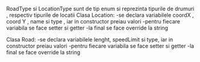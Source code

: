 RoadType si LocationType sunt de tip enum si reprezinta tipurile de drumuri , respectiv tipurile de locatii
Clasa Location:
-se declara variabilele coordX , coord Y , name si type , iar in constructor preiau valori
-pentru fiecare variabila se face setter si getter 
-la final se face override la string

Clasa Road:
-se declara variabilele lenght, speedLimit si type, iar in constructor preiau valori
-pentru fiecare variabila se face setter si getter
-la final se face override la string